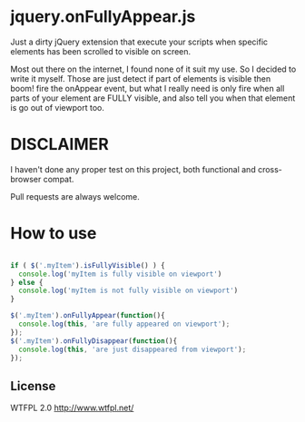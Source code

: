 # jquery.onFullyAppear.js

Just a dirty jQuery extension that execute your scripts when specific elements has been scrolled to visible on screen.

Most out there on the internet, I found none of it suit my use. So I decided to write it myself.
Those are just detect if part of elements is visible then boom! fire the onAppear event, but what I really need is only fire when all parts of your element are FULLY visible, and also tell you when that element is go out of viewport too.

# DISCLAIMER
I haven't done any proper test on this project, both functional and cross-browser compat.

Pull requests are always welcome.

# How to use

```javascript

if ( $('.myItem').isFullyVisible() ) {
  console.log('myItem is fully visible on viewport')
} else {
  console.log('myItem is not fully visible on viewport')
}

$('.myItem').onFullyAppear(function(){
  console.log(this, 'are fully appeared on viewport');
});
$('.myItem').onFullyDisappear(function(){
  console.log(this, 'are just disappeared from viewport');
});

```

## License
WTFPL 2.0 http://www.wtfpl.net/
